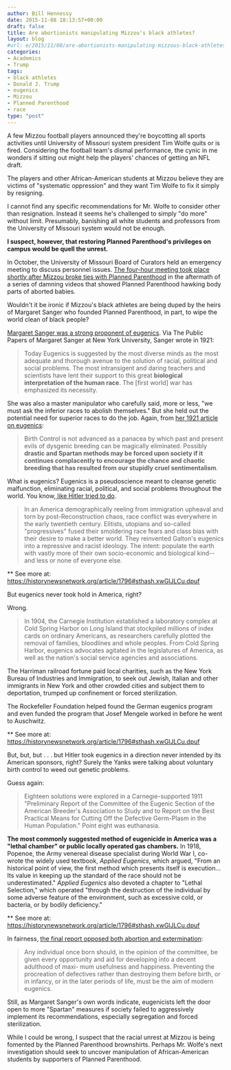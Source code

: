 ```yaml
---
author: Bill Hennessy
date: 2015-11-08 18:13:57+00:00
draft: false
title: Are abortionists manipulating Mizzou's black athletes?
layout: blog
#url: e/2015/11/08/are-abortionists-manipulating-mizzous-black-athletes/
categories:
- Academics
- Trump
tags:
- black athletes
- Donald J. Trump
- eugenics
- Mizzou
- Planned Parenthood
- race
type: "post"
---
```


A few Mizzou football players announced they're boycotting all sports activities until University of Missouri system president Tim Wolfe quits or is fired. Considering the football team's dismal performance, the cynic in me wonders if sitting out might help the players' chances of getting an NFL draft.

The players and other African-American students at Mizzou believe they are victims of "systematic oppression" and they want Tim Wolfe to fix it simply by resigning.

I cannot find any specific recommendations for Mr. Wolfe to consider other than resignation. Instead it seems he's challenged to simply "do more" without limit. Presumably, banishing all white students and professors from the University of Missouri system would not be enough.

**I suspect, however, that restoring Planned Parenthood's privileges on campus would be quell the unrest.**

In October, the University of Missouri Board of Curators held an emergency meeting to discuss personnel issues. [The four-hour meeting took place shortly after Mizzou broke ties with Planned Parenthood](https://www.stltoday.com/news/local/education/closed-door-meeting-triggers-questions-over-mizzou-chancellor-s-fate/article_dca5b95d-133a-5712-a2f4-99447ebf6534.html) in the aftermath of a series of damning videos that showed Planned Parenthood hawking body parts of aborted babies.

Wouldn't it be ironic if Mizzou's black athletes are being duped by the heirs of Margaret Sanger who founded Planned Parenthood, in part, to wipe the world clean of black people?

[Margaret Sanger was a strong proponent of eugenics](https://www.nyu.edu/projects/sanger/webedition/app/documents/show.php?sangerDoc=238946.xml). Via The Public Papers of Margaret Sanger at New York University, Sanger wrote in 1921:



> Today Eugenics is suggested by the most diverse minds as the most adequate and thorough avenue to the solution of racial, political and social problems. The most intransigent and daring teachers and scientists have lent their support to this great **biological interpretation of the human race**. The [first world] war has emphasized its necessity.



She was also a master manipulator who carefully said, more or less, "we must ask the inferior races to abolish themselves." But she held out the potential need for superior races to do the job. Again, from [her 1921 article on eugenics](https://www.nyu.edu/projects/sanger/webedition/app/documents/show.php?sangerDoc=238946.xml):



> Birth Control is not advanced as a panacea by which past and present evils of dysgenic breeding can be magically eliminated. Possibly **drastic and Spartan methods may be forced upon society if it continues complacently to encourage the chance and chaotic breeding that has resulted from our stupidly cruel sentimentalism**.



What is eugenics? Eugenics is a pseudoscience meant to cleanse genetic malfunction, eliminating racial, political, and social problems throughout the world. You know,[ like Hitler tried to do](https://historynewsnetwork.org/article/1796).



> In an America demographically reeling from immigration upheaval and torn by post-Reconstruction chaos, race conflict was everywhere in the early twentieth century. Elitists, utopians and so-called "progressives" fused their smoldering race fears and class bias with their desire to make a better world. They reinvented Galton's eugenics into a repressive and racist ideology. The intent: populate the earth with vastly more of their own socio-economic and biological kind--and less or none of everyone else.






** See more at: https://historynewsnetwork.org/article/1796#sthash.xwGlJLCu.dpuf


But eugenics never took hold in America, right?

Wrong.



> In 1904, the Carnegie Institution established a laboratory complex at Cold Spring Harbor on Long Island that stockpiled millions of index cards on ordinary Americans, as researchers carefully plotted the removal of families, bloodlines and whole peoples. From Cold Spring Harbor, eugenics advocates agitated in the legislatures of America, as well as the nation's social service agencies and associations.

The Harriman railroad fortune paid local charities, such as the New York Bureau of Industries and Immigration, to seek out Jewish, Italian and other immigrants in New York and other crowded cities and subject them to deportation, trumped up confinement or forced sterilization.

The Rockefeller Foundation helped found the German eugenics program and even funded the program that Josef Mengele worked in before he went to Auschwitz.






** See more at: https://historynewsnetwork.org/article/1796#sthash.xwGlJLCu.dpuf


But, but, but . . . but Hitler took eugenics in a direction never intended by its American sponsors, right? Surely the Yanks were talking about voluntary birth control to weed out genetic problems.

Guess again:



> Eighteen solutions were explored in a Carnegie-supported 1911 "Preliminary Report of the Committee of the Eugenic Section of the American Breeder's Association to Study and to Report on the Best Practical Means for Cutting Off the Defective Germ-Plasm in the Human Population." Point eight was euthanasia.

**The most commonly suggested method of eugenicide in America was a "lethal chamber" or public locally operated gas chambers.** In 1918, Popenoe, the Army venereal disease specialist during World War I, co-wrote the widely used textbook, _Applied Eugenics_, which argued, "From an historical point of view, the first method which presents itself is execution… Its value in keeping up the standard of the race should not be underestimated." _Applied Eugenics_ also devoted a chapter to "Lethal Selection," which operated "through the destruction of the individual by some adverse feature of the environment, such as excessive cold, or bacteria, or by bodily deficiency."






** See more at: https://historynewsnetwork.org/article/1796#sthash.xwGlJLCu.dpuf


In fairness, [the final report opposed both abortion and extermination](https://repository.library.georgetown.edu/bitstream/handle/10822/556985/Bulletin10A.pdf?sequence=1&isAllowed=y):












> Any individual once born should, in the opinion of the committee, be given every opportunity and aid for developing into a decent adulthood of maxi- mum usefulness and happiness. Preventing the procreation of defectives rather than destroying them before birth, or in infancy, or in the later periods of life, must be the aim of modern eugenics.












Still, as Margaret Sanger's own words indicate, eugenicists left the door open to more "Spartan" measures if society failed to aggressively implement its recommendations, especially segregation and forced sterilization.

While I could be wrong, I suspect that the racial unrest at Mizzou is being fomented by the Planned Parenthood brownshirts. Perhaps Mr. Wolfe's next investigation should seek to uncover manipulation of African-American students by supporters of Planned Parenthood.
